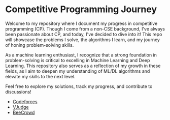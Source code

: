 # Competitive Programming Journey

Welcome to my repository where I document my progress in competitive programming (CP). Though I come from a non-CSE background, I've always been passionate about CP, and today, I've decided to dive into it! This repo will showcase the problems I solve, the algorithms I learn, and my journey of honing problem-solving skills.

As a machine learning enthusiast, I recognize that a strong foundation in problem-solving is critical to excelling in Machine Learning and Deep Learning. This repository also serves as a reflection of my growth in these fields, as I aim to deepen my understanding of ML/DL algorithms and elevate my skills to the next level.

Feel free to explore my solutions, track my progress, and contribute to discussions!

- [Codeforces](https://codeforces.com/profile/abubinfahd_)
- [VJudge](https://vjudge.net/user/abubinfahd_)
- [BeeCrowd](https://judge.beecrowd.com/profile/1125876)

